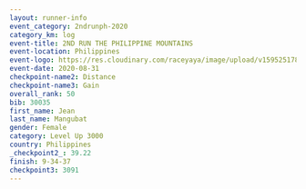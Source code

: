 ```yaml
--- 
layout: runner-info 
event_category: 2ndrunph-2020 
category_km: log 
event-title: 2ND RUN THE PHILIPPINE MOUNTAINS 
event-location: Philippines 
event-logo: https://res.cloudinary.com/raceyaya/image/upload/v1595251780/logo/2020/Image_ds2u6w.jpg 
event-date: 2020-08-31 
checkpoint-name2: Distance 
checkpoint-name3: Gain 
overall_rank: 50
bib: 30035
first_name: Jean
last_name: Mangubat
gender: Female
category: Level Up 3000
country: Philippines
_checkpoint2_: 39.22
finish: 9-34-37
checkpoint3: 3091
--- 
```

